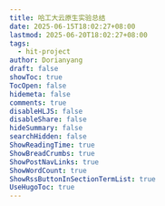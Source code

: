 ```yaml
---
title: 哈工大云原生实验总结
date: 2025-06-15T18:02:27+08:00
lastmod: 2025-06-20T18:02:27+08:00
tags:
  - hit-project
author: Dorianyang
draft: false
showToc: true
TocOpen: false
hidemeta: false
comments: true
disableHLJS: false
disableShare: false
hideSummary: false
searchHidden: false
ShowReadingTime: true
ShowBreadCrumbs: true
ShowPostNavLinks: true
ShowWordCount: true
ShowRssButtonInSectionTermList: true
UseHugoToc: true
---
```

